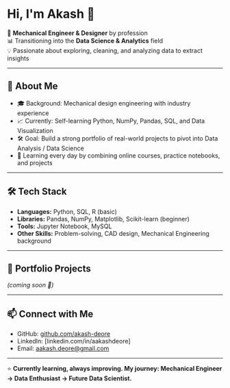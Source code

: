 
# Hi, I'm Akash 👋

🔧 **Mechanical Engineer & Designer** by profession  
📊 Transitioning into the **Data Science & Analytics** field  
💡 Passionate about exploring, cleaning, and analyzing data to extract insights  

---

## 🌟 About Me
- 🎓 Background: Mechanical design engineering with industry experience  
- 📈 Currently: Self-learning Python, NumPy, Pandas, SQL, and Data Visualization  
- 🛠 Goal: Build a strong portfolio of real-world projects to pivot into Data Analysis / Data Science  
- 🌱 Learning every day by combining online courses, practice notebooks, and projects  

---

## 🛠️ Tech Stack
- **Languages:** Python, SQL, R (basic)  
- **Libraries:** Pandas, NumPy, Matplotlib, Scikit-learn (beginner)  
- **Tools:** Jupyter Notebook, MySQL  
- **Other Skills:** Problem-solving, CAD design, Mechanical Engineering background  

---

## 📂 Portfolio Projects
*(coming soon 🚀)*  

---

## 📫 Connect with Me
- GitHub: [github.com/akash-deore](https://github.com/akash-deore)  
- LinkedIn: [linkedin.com/in/aakashdeore]  
- Email: aakash.deore@gmail.com  

---

⭐ **Currently learning, always improving. My journey: Mechanical Engineer → Data Enthusiast → Future Data Scientist.**
